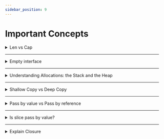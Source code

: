 ```yaml
---
sidebar_position: 9
---
```


# Important Concepts
<details>
  <summary>Len vs Cap</summary>

In Go, `len` and `cap` are built-in functions used to work with slices and arrays. 

`len` is short for "length" and is used to determine the number of elements in a slice or the size of an array. It returns an integer value representing the number of elements currently present in the slice or array.

Example usage:
```go
numbers := []int{1, 2, 3, 4, 5}
fmt.Println(len(numbers)) // Output: 5

names := [3]string{"Alice", "Bob", "Charlie"}
fmt.Println(len(names)) // Output: 3
```

On the other hand, `cap` is short for "capacity" and is used specifically with slices. It returns the maximum number of elements that the slice can hold before it needs to be resized. The capacity is determined by the underlying array that the slice is referencing.

Example usage:
```go
numbers := make([]int, 5, 10)
fmt.Println(cap(numbers)) // Output: 10

names := []string{"Alice", "Bob", "Charlie"}
fmt.Println(cap(names)) // Output: 3 (same as len, as it's the initial capacity)
```

Note that for arrays, the `cap` function is not applicable as the capacity is fixed and determined by the array's length.

It's important to understand the difference between `len` and `cap` because when you append elements to a slice and its length exceeds its capacity, the underlying array will need to be resized, which can incur a performance cost.
</details>

--- 

<details>
  <summary>Empty interface</summary>

In Go, an empty interface is represented by the `interface{}` type. It is a special interface type that doesn't specify any methods. This means that any value in Go can be assigned to an empty interface.

The empty interface is used when you want to work with values of unknown type or when you need to store values of different types in a single container. Since every type in Go implements at least zero methods, an empty interface can hold values of any type.

Here's an example to illustrate the usage of an empty interface:

```go
func printValue(v interface{}) {
    fmt.Println("Value:", v)
}

func main() {
    printValue(42)          // Value: 42
    printValue("Hello")     // Value: Hello
    printValue(3.14)        // Value: 3.14
    printValue([]int{1, 2}) // Value: [1 2]
}
```

In the example above, the `printValue` function takes an empty interface parameter `v`. This means it can accept values of any type. Inside the function, the value is printed without knowing its specific type.

However, when working with an empty interface, keep in mind that you lose type safety. You won't be able to use the value in a type-specific manner unless you perform type assertions or type switches to determine the underlying type.
</details>

---

<details>
  <summary> Understanding Allocations: the Stack and the Heap </summary>

  https://www.youtube.com/watch?v=ZMZpH4yT7M0
</details>

---

<details>
  <summary> Shallow Copy vs Deep Copy </summary>

  In Go, a deep copy and a shallow copy are two different ways of copying data from one variable to another. Let's understand the concepts with an example:

  ```go
  package main

  import (
    "fmt"
  )

  type Person struct {
    Name string
    Age  int
  }

  func main() {
    // Creating an instance of the Person struct
    person1 := Person{Name: "John", Age: 30}

    // Shallow copy
    person2 := person1

    // Deep copy
    person3 := Person{Name: person1.Name, Age: person1.Age}

    // Modifying the original object
    person1.Name = "Alice"
    person1.Age = 25

    // Printing the copied objects
    fmt.Println("Shallow Copy:", person2.Name, person2.Age)
    fmt.Println("Deep Copy:", person3.Name, person3.Age)
  }
  ```

  In the above code, we have a `Person` struct with two fields: `Name` and `Age`. We create an instance of the struct named `person1` with name "John" and age 30.

  1. Shallow Copy:
    Shallow copying creates a new variable, `person2`, and copies the memory address of the original object. The fields of `person2` will point to the same memory locations as `person1`. Changes made to the original object will be reflected in the copied object, and vice versa.

  2. Deep Copy:
    Deep copying creates a completely new variable, `person3`, and copies the values of the fields from the original object into the new object. Changes made to the original object will not affect the copied object, and vice versa.

  In the example, we modify the `Name` and `Age` fields of `person1` after copying. When we print the copied objects `person2` and `person3`, we can observe the following:

  ```
  Shallow Copy: Alice 25
  Deep Copy: John 30
  ```

  As you can see, the shallow copy reflects the changes made to the original object, while the deep copy retains the original values.  

</details>

---

<details>
  <summary> Pass by value vs Pass by reference </summary>

  In Go, all function arguments are passed by value by default. However, Go also provides a mechanism to pass arguments by reference using pointers. Let's explore both concepts: pass by value and pass by reference in Go.

1. Pass by Value:
   When you pass an argument by value, a copy of the value is created and passed to the function. Any modifications made to the parameter inside the function do not affect the original value outside the function.

   Example:

   ```go
   package main

   import "fmt"

   func modifyValue(num int) {
       num = 10 // Modifying the local copy
   }

   func main() {
       num := 5
       modifyValue(num)
       fmt.Println(num) // Output: 5 (original value remains unchanged)
   }
   ```

   In the example above, the `modifyValue` function receives `num` as an argument, but any changes made to `num` inside the function do not affect the original value in the `main` function.

2. Pass by Reference (using Pointers):
   Go supports pointers, which allow you to pass arguments by reference. A pointer stores the memory address of a value rather than the value itself. By passing a pointer to a function, you can modify the original value directly.

   Example:

   ```go
   package main

   import "fmt"

   func modifyValueByReference(num *int) {
       *num = 10 // Modifying the original value through the pointer
   }

   func main() {
       num := 5
       modifyValueByReference(&num)
       fmt.Println(num) // Output: 10 (original value is modified)
   }
   ```

   In the example above, the `modifyValueByReference` function takes a pointer to an integer (`*int`) as an argument. By dereferencing the pointer using the `*` operator, we can modify the original value directly.

   Note that when passing a pointer to a function, you need to use the `&` operator before the variable name to get its address.

It's important to understand the difference between pass by value and pass by reference because it affects how modifications to function arguments behave. Most arguments in Go are passed by value to avoid unintentional side effects. However, using pointers allows you to explicitly pass arguments by reference and modify the original values if needed.
</details>

---

<details>
  <summary> Is slice pass by value?  </summary>

  In Go, slices are actually a reference type, so when you pass a slice to a function, it is passed by value, but the underlying data structure it refers to is not copied. This means that modifications made to the elements of a slice within a function will be reflected in the original slice.

Let's see an example to better understand this behavior:

```go
package main

import "fmt"

func modifySlice(slice []int) {
    slice[0] = 10 // Modifying the first element of the slice
    slice = append(slice, 4) // Appending a new element to the slice
}

func main() {
    originalSlice := []int{1, 2, 3}
    modifySlice(originalSlice)
    fmt.Println(originalSlice) // Output: [10 2 3] (modified first element)
}
```

In the example above, we have a `modifySlice` function that takes a slice as an argument. Inside the function, we modify the first element of the slice to 10. When we print the `originalSlice` in the `main` function after calling `modifySlice`, we can see that the change made inside the function is reflected in the original slice.

However, when we append a new element to the slice inside the `modifySlice` function, it doesn't affect the original slice. This is because appending a new element may require allocating new memory if the underlying array is full, and in that case, the reference to the slice would be different inside the function.

To summarize, slices are passed by value in Go, but since they hold a reference to the underlying array, modifications to the elements of the slice will be visible outside the function. Just be aware that modifying the structure of the slice itself (e.g., appending elements) might not affect the original slice if a reallocation is needed.
</details>


---

<details>
  <summary> Explain Closure </summary>

  In Go, closures are a powerful feature that allows you to create anonymous functions that can access and manipulate variables defined outside their body. A closure binds the variables it references, ensuring their availability even after the surrounding function has finished executing.

Here's an example to illustrate closures in Go:

```go
package main

import "fmt"

func main() {
	// Outer function that returns a closure
	generator := generateNumbers()

	// Use the closure to generate numbers
	fmt.Println(generator()) // Output: 1
	fmt.Println(generator()) // Output: 2
	fmt.Println(generator()) // Output: 3
}

// Outer function that returns a closure
func generateNumbers() func() int {
	// Variable defined outside the closure
	count := 0

	// Inner closure function
	return func() int {
		count++
		return count
	}
}
```

In the example above, we have an outer function `generateNumbers()` that returns a closure. The closure is an anonymous function that increments a variable `count` defined outside its body. 

In the `main()` function, we create an instance of the closure by assigning the result of `generateNumbers()` to the `generator` variable. We can then use the `generator` closure to generate a sequence of numbers. Each time we invoke `generator()`, the `count` variable is incremented and its updated value is returned.

When we run the program, we get the output:

```
1
2
3
```

The closure maintains the state of the `count` variable between function calls, even though `generateNumbers()` has already returned. This is the behavior of closures in Go, where they capture and preserve the environment in which they were defined.

Closures are often used in Go for encapsulating functionality, creating iterators, and implementing callbacks. They provide a way to define and use functions inline without the need for explicit function declarations.
</details>


<!-- 
<details>
  <summary> Heading  </summary>
  Answer
</details> -->